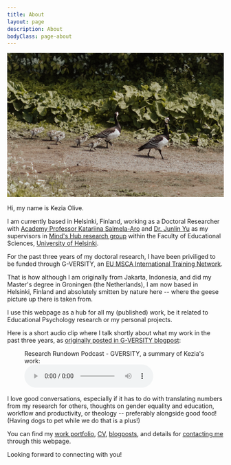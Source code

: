 ```yaml
---
title: About
layout: page
description: About
bodyClass: page-about
---
```


![Bebek](/images/LizSchneiderPhoto-bebek.jpg)

Hi, my name is Kezia Olive.

I am currently based in Helsinki, Finland, working as a Doctoral Researcher with [Academy Professor Katariina Salmela-Aro](https://www.helsinki.fi/en/about-us/people/people-finder/katariina-salmela-aro-9037209) and [Dr. Junlin Yu](https://sites.google.com/view/junlinyu/home) as my supervisors in [Mind's Hub research group](https://www.helsinki.fi/en/researchgroups/motivation-learning-and-well-being-in-digital-era) within the Faculty of Educational Sciences, [University of Helsinki](https://researchportal.helsinki.fi/en/persons/kezia-olive). 

For the past three years of my doctoral research, I have been priviliged to be funded through G-VERSITY, an [EU MSCA International Training Network](https://gversity-2020.eu/g-versity-project.html).

That is how although I am originally from Jakarta, Indonesia, and did my Master's degree in Groningen (the Netherlands), I am now based in Helsinki, Finland and absolutely smitten by nature here -- where the geese picture up there is taken from.

I use this webpage as a hub for all my (published) work, be it related to Educational Psychology research or my personal projects.

Here is a short audio clip where I talk shortly about what my work in the past three years, as [originally posted in G-VERSITY blogpost](https://gversity-solutions.org/blog-solutions/solutions/factors-affecting-students-gendered-motivational-beliefs-in-stem/):
<figure>
  <figcaption>Research Rundown Podcast - GVERSITY, a summary of Kezia's work:</figcaption>
  <audio controls src="/images/ResearchRundown_Kezia-1.mp3"></audio>
</figure>

I love good conversations, especially if it has to do with translating numbers from my research for others, thoughts on gender equality and education, workflow and productivity, or theology -- preferably alongside good food!
(Having dogs to pet while we do that is a plus!)

You can find my [work portfolio](/publications/), [CV](/cv/), [blogposts](/blog/), and details for [contacting me](/contact/) through this webpage.

Looking forward to connecting with you!